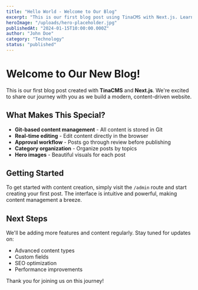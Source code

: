 ```yaml
---
title: "Hello World - Welcome to Our Blog"
excerpt: "This is our first blog post using TinaCMS with Next.js. Learn about our new content management system and how it makes blogging easier."
heroImage: "/uploads/hero-placeholder.jpg"
publishedAt: "2024-01-15T10:00:00.000Z"
author: "John Doe"
category: "Technology"
status: "published"
---
```


# Welcome to Our New Blog!

This is our first blog post created with **TinaCMS** and **Next.js**. We're excited to share our journey with you as we build a modern, content-driven website.

## What Makes This Special?

- **Git-based content management** - All content is stored in Git
- **Real-time editing** - Edit content directly in the browser
- **Approval workflow** - Posts go through review before publishing
- **Category organization** - Organize posts by topics
- **Hero images** - Beautiful visuals for each post

## Getting Started

To get started with content creation, simply visit the `/admin` route and start creating your first post. The interface is intuitive and powerful, making content management a breeze.

## Next Steps

We'll be adding more features and content regularly. Stay tuned for updates on:

- Advanced content types
- Custom fields
- SEO optimization
- Performance improvements

Thank you for joining us on this journey!
